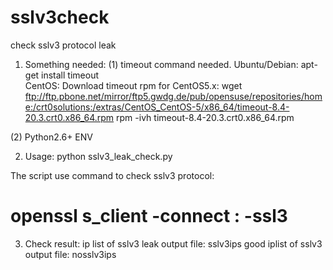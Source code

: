 sslv3check
==========

check sslv3 protocol leak

1. Something needed:
(1) timeout command needed.
Ubuntu/Debian: 
  apt-get install timeout  
CentOS:
  Download timeout rpm for CentOS5.x:
  wget ftp://ftp.pbone.net/mirror/ftp5.gwdg.de/pub/opensuse/repositories/home:/crt0solutions:/extras/CentOS_CentOS-5/x86_64/timeout-8.4-20.3.crt0.x86_64.rpm
  rpm -ivh timeout-8.4-20.3.crt0.x86_64.rpm 

(2) Python2.6+ ENV


2. Usage:
python sslv3_leak_check.py

The script use command to check sslv3 protocol:
# openssl s_client -connect <ip>:<port> -ssl3

3. Check result:
ip list of sslv3 leak output file: 
  sslv3ips
good iplist of sslv3 output file: 
nosslv3ips

